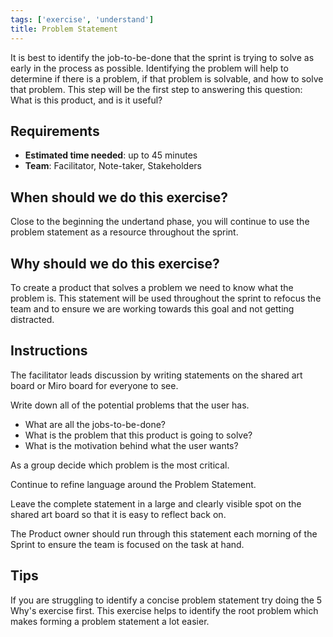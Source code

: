 ```yaml
---
tags: ['exercise', 'understand']
title: Problem Statement
---
```


It is best to identify the job-to-be-done that the sprint is trying to solve as
early in the process as possible. Identifying the problem will help to
determine if there is a problem, if that problem is solvable, and how to solve
that problem. This step will be the first step to answering this question: What
is this product, and is it useful?

## Requirements
- **Estimated time needed**: up to 45 minutes
- **Team**: Facilitator, Note-taker, Stakeholders

## When should we do this exercise?

Close to the beginning the undertand phase, you will continue to use the
problem statement as a resource throughout the sprint.

## Why should we do this exercise?

To create a product that solves a problem we need to know what the problem is.
This statement will be used throughout the sprint to refocus the team and to
ensure we are working towards this goal and not getting distracted.

## Instructions

The facilitator leads discussion by writing statements on the shared art board
or Miro board for everyone to see.

Write down all of the potential problems that the user has.

- What are all the jobs-to-be-done?
- What is the problem that this product is going to solve?
- What is the motivation behind what the user wants?

As a group decide which problem is the most critical.

Continue to refine language around the Problem Statement.

Leave the complete statement in a large and clearly visible spot on the shared
art board so that it is easy to reflect back on.

The Product owner should run through this statement each morning of the Sprint
to ensure the team is focused on the task at hand.

## Tips

If you are struggling to identify a concise problem statement try doing the 5
Why's exercise first. This exercise helps to identify the root problem which
makes forming a problem statement a lot easier.
